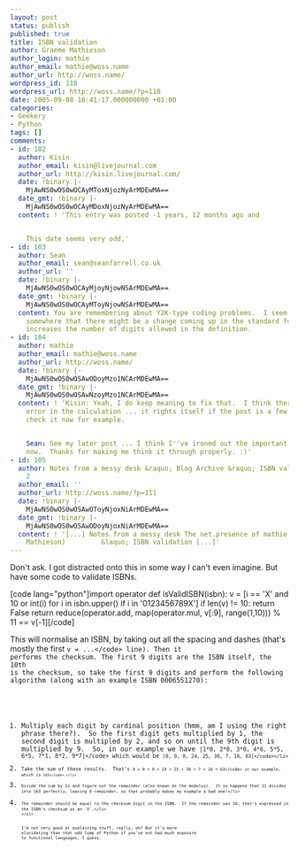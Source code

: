 ```yaml
---
layout: post
status: publish
published: true
title: ISBN validation
author: Graeme Mathieson
author_login: mathie
author_email: mathie@woss.name
author_url: http://woss.name/
wordpress_id: 110
wordpress_url: http://woss.name/?p=110
date: 2005-09-08 16:41:17.000000000 +01:00
categories:
- Geekery
- Python
tags: []
comments:
- id: 102
  author: Kisin
  author_email: kisin@livejournal.com
  author_url: http://kisin.livejournal.com/
  date: !binary |-
    MjAwNS0wOS0wOCAyMToxNjozNyArMDEwMA==
  date_gmt: !binary |-
    MjAwNS0wOS0wOCAyMDoxNjozNyArMDEwMA==
  content: ! 'This entry was posted -1 years, 12 months ago and


    This date seems very odd,'
- id: 103
  author: Sean
  author_email: sean@seanfarrell.co.uk
  author_url: ''
  date: !binary |-
    MjAwNS0wOS0wOCAyMjoyNjowNSArMDEwMA==
  date_gmt: !binary |-
    MjAwNS0wOS0wOCAyMToyNjowNSArMDEwMA==
  content: You are remembering about Y2K-type coding problems.  I seem to recall reading
    somewhere that there might be a change coming up in the standard for ISBN, which
    increases the number of digits allowed in the definition.
- id: 104
  author: mathie
  author_email: mathie@woss.name
  author_url: http://woss.name/
  date: !binary |-
    MjAwNS0wOS0wOSAwODoyMzo1NCArMDEwMA==
  date_gmt: !binary |-
    MjAwNS0wOS0wOSAwNzoyMzo1NCArMDEwMA==
  content: ! 'Kisin: Yeah, I do keep meaning to fix that.  I think there''s a slight
    error in the calculation ... it rights itself if the post is a few hours old --
    check it now for example.


    Sean: See my later post ... I think I''ve ironed out the important asssumptions
    now.  Thanks for making me think it through properly. :)'
- id: 105
  author: Notes from a messy desk &raquo; Blog Archive &raquo; ISBN validation, part
    2
  author_email: ''
  author_url: http://woss.name/?p=111
  date: !binary |-
    MjAwNS0wOS0wOSAwOToyNjoxNiArMDEwMA==
  date_gmt: !binary |-
    MjAwNS0wOS0wOSAwODoyNjoxNiArMDEwMA==
  content: ! '[...] Notes from a messy desk The net.presence of mathie (AKA Graeme
    Mathieson)         &laquo; ISBN validation [...]'
---
```

Don't ask.  I got distracted onto this in some way I can't even imagine.  But have some code to validate ISBNs.

[code lang="python"]import operator
def isValidISBN(isbn):
    v = [i == 'X' and 10 or int(i) for i in isbn.upper() if i in '0123456789X']
    if len(v) != 10:
        return False
    return reduce(operator.add, map(operator.mul, v[:9], range(1,10))) % 11 == v[-1][&#47;code]

This will normalise an ISBN, by taking out all the spacing and dashes (that's mostly the first <code>v = ...<&#47;code> line).  Then it performs the checksum.  The first 9 digits are the ISBN itself, the 10th is the checksum, so take the first 9 digits and perform the following algorithm (along with an example ISBN 0006551270):

<ol>
  <li>Multiply each digit by cardinal position (hmm, am I using the right phrase there?).  So the first digit gets multiplied by 1, the second digit is multipled by 2, and so on until the 9th digit is multiplied by 9.  So, in our example we have <code>[1*0, 2*0, 3*0, 4*6, 5*5, 6*5, 7*1, 8*2, 9*7]<&#47;code> which would be <code>[0, 0, 0, 24, 25, 30, 7, 16, 63]<&#47;code><&#47;li>
  <li>Take the sum of these results.  That's <code>0 + 0 + 0 + 24 + 25 + 30 + 7 + 16 + 63<&#47;code> in our example, which is <code>165<&#47;code>.<&#47;li>
  <li>Divide the sum by 11 and figure out the remainder (also known as the modulus).  It so happens that 11 divides into 165 perfectly, leaving 0 remainder, so that probably makes my example a bad one!<&#47;li>
  <li>The remainder should be equal to the checksum digit in the ISBN.  If the remainder was 10, that's expressed in the ISBN's checksum as an 'X'.<&#47;li>
<&#47;ol>

I'm not very good at explaining stuff, really, eh?  But it's more elucidating than that odd lump of Python if you've not had much exposure to functional languages, I guess.
